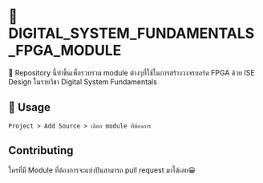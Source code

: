 # 💾 DIGITAL_SYSTEM_FUNDAMENTALS_FPGA_MODULE

📢 Repository นี้ทำขึ้นเพื่อรวบรวม module ต่างๆที่ใช้ในการสร้างวงจรบอร์ด FPGA ด้วย ISE Design ในรายวิชา Digital System Fundamentals

## 📃 Usage

```
Project > Add Source > เลือก module ที่ต้องการ
```

## Contributing
ใครที่มี Module ที่ต้องการจะแบ่งปันสามารถ pull request มาได้เลย😀
